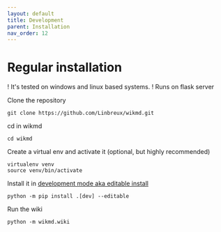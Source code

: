 ```yaml
---
layout: default
title: Development
parent: Installation
nav_order: 12
---
```


# Regular installation
! It's tested on windows and linux based systems.
! Runs on flask server

Clone the repository
```
git clone https://github.com/Linbreux/wikmd.git
```

cd in wikmd
```
cd wikmd
```

Create a virtual env and activate it (optional, but highly recommended)
```
virtualenv venv
source venv/bin/activate
```

Install it in [development mode aka editable install](https://setuptools.pypa.io/en/latest/userguide/development_mode.html)  
```
python -m pip install .[dev] --editable
```

Run the wiki
```
python -m wikmd.wiki
```
